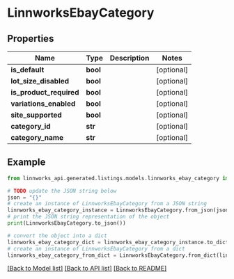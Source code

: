 # LinnworksEbayCategory


## Properties

Name | Type | Description | Notes
------------ | ------------- | ------------- | -------------
**is_default** | **bool** |  | [optional] 
**lot_size_disabled** | **bool** |  | [optional] 
**is_product_required** | **bool** |  | [optional] 
**variations_enabled** | **bool** |  | [optional] 
**site_supported** | **bool** |  | [optional] 
**category_id** | **str** |  | [optional] 
**category_name** | **str** |  | [optional] 

## Example

```python
from linnworks_api.generated.listings.models.linnworks_ebay_category import LinnworksEbayCategory

# TODO update the JSON string below
json = "{}"
# create an instance of LinnworksEbayCategory from a JSON string
linnworks_ebay_category_instance = LinnworksEbayCategory.from_json(json)
# print the JSON string representation of the object
print(LinnworksEbayCategory.to_json())

# convert the object into a dict
linnworks_ebay_category_dict = linnworks_ebay_category_instance.to_dict()
# create an instance of LinnworksEbayCategory from a dict
linnworks_ebay_category_from_dict = LinnworksEbayCategory.from_dict(linnworks_ebay_category_dict)
```
[[Back to Model list]](../README.md#documentation-for-models) [[Back to API list]](../README.md#documentation-for-api-endpoints) [[Back to README]](../README.md)


